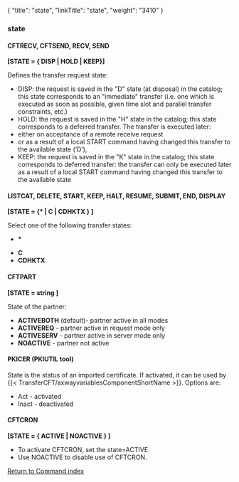 {
    "title": "state",
    "linkTitle": "state",
    "weight": "3410"
}<span id="state"></span>

### state

<span id="state_CFTRECV"></span><span id="state_CFTSEND"></span>

#### CFTRECV, CFTSEND, RECV, SEND

**[STATE = { DISP
&#124; HOLD &#124; KEEP}]**

Defines the transfer request state:

- DISP:
    the request is saved in the "D" state (at disposal) in the catalog;
    this state corresponds to an "immediate" transfer (i.e. one
    which is executed as soon as possible, given time slot and parallel transfer
    constraints, etc.)
- HOLD:
    the request is saved in the "H" state in the catalog; this state
    corresponds to a deferred transfer. The transfer is executed later:
- either
    on acceptance of a remote receive request
- or
    as a result of a local START command having changed this transfer to the
    available state (‘D’),
- KEEP:
    the request is saved in the "K" state in the catalog; this state
    corresponds to deferred transfer: the transfer can only be executed later
    as a result of a local START command having changed this transfer to the
    available state

#### LISTCAT, DELETE, START, KEEP, HALT, RESUME, SUBMIT, END, DISPLAY

**[STATE = {\* &#124; C &#124; CDHKTX } ]**

Select one of the following transfer states:

- **\***

<!-- -->

- **C**
- **CDHKTX**

#### CFTPART

**[STATE = string ]**

State of the partner:

- ****ACTIVEBOTH**** (default)- partner active
    in all modes
- ****ACTIVEREQ**** - partner active in request
    mode only
- ****ACTIVESERV**** - partner active in server
    mode only
- ****NOACTIVE**** - partner not active

#### PKICER (PKIUTIL tool)

State is the status of an imported certificate.
If activated, it can be used by {{< TransferCFT/axwayvariablesComponentShortName  >}}. Options are:

- Act - activated
- Inact - deactivated

#### CFTCRON

**[STATE = { <span class="underline">ACTIVE</span> &#124; NOACTIVE } ]**

- To activate CFTCRON, set the state=ACTIVE.
- Use NOACTIVE to disable use of CFTCRON.

[Return to Command index](../../)
